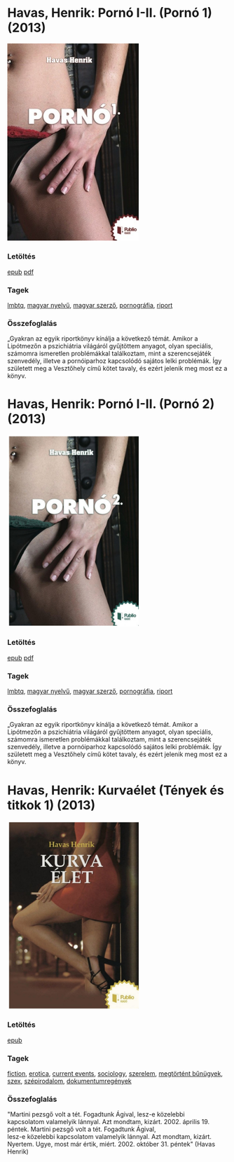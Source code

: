 # <a name="id_804">Havas, Henrik: Pornó I-II. (Pornó 1) (2013)</a>
<img src="https://github.com/BercziSandor/calibre_lib/raw/main/libs/main/Havas%2C%20Henrik/Porno%20I-II_%20%28804%29/cover.jpg" alt="cover" width="300"/>

### Letöltés
[epub](https://github.com/BercziSandor/calibre_lib/raw/main/libs/main/Havas%2C%20Henrik/Porno%20I-II_%20%28804%29/Porno%20I-II_%20-%20Havas%2C%20Henrik.epub) 
 [pdf](https://github.com/BercziSandor/calibre_lib/raw/main/libs/main/Havas%2C%20Henrik/Porno%20I-II_%20%28804%29/Porno%20I-II_%20-%20Havas%2C%20Henrik.pdf)

### Tagek
[lmbtq](https://github.com/berczisandor/calibre_lib/blob/main/main/_tags/lmbtq.md), [magyar nyelvű](https://github.com/berczisandor/calibre_lib/blob/main/main/_tags/magyar%20nyelv%c5%b1.md), [magyar szerző](https://github.com/berczisandor/calibre_lib/blob/main/main/_tags/magyar%20szerz%c5%91.md), [pornográfia](https://github.com/berczisandor/calibre_lib/blob/main/main/_tags/pornogr%c3%a1fia.md), [riport](https://github.com/berczisandor/calibre_lib/blob/main/main/_tags/riport.md)

### Összefoglalás
<div>
<p>„Gyakran az egyik riportkönyv kínálja a következő témát. Amikor a Lipótmezőn a pszichiátria világáról gyűjtöttem anyagot, olyan speciális, számomra ismeretlen problémákkal találkoztam, mint a szerencsejáték szenvedély, illetve a pornóiparhoz kapcsolódó sajátos lelki problémák. Így született meg a Vesztőhely című kötet tavaly, és ezért jelenik meg most ez a könyv.</p></div>


# <a name="id_805">Havas, Henrik: Pornó I-II. (Pornó 2) (2013)</a>
<img src="https://github.com/BercziSandor/calibre_lib/raw/main/libs/main/Havas%2C%20Henrik/Porno%20I-II_%20%28805%29/cover.jpg" alt="cover" width="300"/>

### Letöltés
[epub](https://github.com/BercziSandor/calibre_lib/raw/main/libs/main/Havas%2C%20Henrik/Porno%20I-II_%20%28805%29/Porno%20I-II_%20-%20Havas%2C%20Henrik.epub) 
 [pdf](https://github.com/BercziSandor/calibre_lib/raw/main/libs/main/Havas%2C%20Henrik/Porno%20I-II_%20%28805%29/Porno%20I-II_%20-%20Havas%2C%20Henrik.pdf)

### Tagek
[lmbtq](https://github.com/berczisandor/calibre_lib/blob/main/main/_tags/lmbtq.md), [magyar nyelvű](https://github.com/berczisandor/calibre_lib/blob/main/main/_tags/magyar%20nyelv%c5%b1.md), [magyar szerző](https://github.com/berczisandor/calibre_lib/blob/main/main/_tags/magyar%20szerz%c5%91.md), [pornográfia](https://github.com/berczisandor/calibre_lib/blob/main/main/_tags/pornogr%c3%a1fia.md), [riport](https://github.com/berczisandor/calibre_lib/blob/main/main/_tags/riport.md)

### Összefoglalás
<div>
<p>„Gyakran az egyik riportkönyv kínálja a következő témát. Amikor a Lipótmezőn a pszichiátria világáról gyűjtöttem anyagot, olyan speciális, számomra ismeretlen problémákkal találkoztam, mint a szerencsejáték szenvedély, illetve a pornóiparhoz kapcsolódó sajátos lelki problémák. Így született meg a Vesztőhely című kötet tavaly, és ezért jelenik meg most ez a könyv.</p></div>


# <a name="id_477">Havas, Henrik: Kurvaélet (Tények és titkok 1) (2013)</a>
<img src="https://github.com/BercziSandor/calibre_lib/raw/main/libs/main/Havas%2C%20Henrik/Kurvaelet%20%28477%29/cover.jpg" alt="cover" width="300"/>

### Letöltés
[epub](https://github.com/BercziSandor/calibre_lib/raw/main/libs/main/Havas%2C%20Henrik/Kurvaelet%20%28477%29/Kurvaelet%20-%20Havas%2C%20Henrik.epub)

### Tagek
[fiction](https://github.com/berczisandor/calibre_lib/blob/main/main/_tags/fiction.md), [erotica](https://github.com/berczisandor/calibre_lib/blob/main/main/_tags/erotica.md), [current events](https://github.com/berczisandor/calibre_lib/blob/main/main/_tags/current%20events.md), [sociology](https://github.com/berczisandor/calibre_lib/blob/main/main/_tags/sociology.md), [szerelem](https://github.com/berczisandor/calibre_lib/blob/main/main/_tags/szerelem.md), [megtörtént bűnügyek](https://github.com/berczisandor/calibre_lib/blob/main/main/_tags/megt%c3%b6rt%c3%a9nt%20b%c5%b1n%c3%bcgyek.md), [szex](https://github.com/berczisandor/calibre_lib/blob/main/main/_tags/szex.md), [szépirodalom](https://github.com/berczisandor/calibre_lib/blob/main/main/_tags/sz%c3%a9pirodalom.md), [dokumentumregények](https://github.com/berczisandor/calibre_lib/blob/main/main/_tags/dokumentumreg%c3%a9nyek.md)

### Összefoglalás
<div>
<p>"Martini pezsgő volt a tét. Fogadtunk Ágival, lesz-e közelebbi <br>kapcsolatom valamelyik lánnyal. Azt mondtam, kizárt. 2002. április 19. <br>péntek. Martini pezsgő volt a tét. Fogadtunk Ágival, <br>lesz-e közelebbi kapcsolatom valamelyik lánnyal. Azt mondtam, kizárt. <br>Nyertem. Ugye, most már értik, miért. 2002. október 31. péntek" (Havas <br>Henrik)</p></div>



